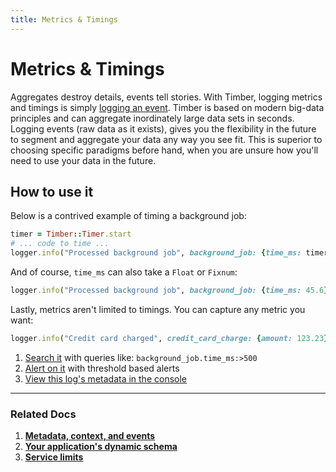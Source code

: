 ```yaml
---
title: Metrics & Timings
---
```

# Metrics & Timings

Aggregates destroy details, events tell stories. With Timber, logging metrics and timings is simply [logging an event](/languages/ruby/usage/custom-events). Timber is based on modern big-data principles and can aggregate inordinately large data sets in seconds. Logging events (raw data as it exists), gives you the flexibility in the future to segment and aggregate your data any way you see fit. This is superior to choosing specific paradigms before hand, when you are unsure how you'll need to use your data in the future.


## How to use it

Below is a contrived example of timing a background job:

```ruby
timer = Timber::Timer.start
# ... code to time ...
logger.info("Processed background job", background_job: {time_ms: timer})
```

And of course, `time_ms` can also take a `Float` or `Fixnum`:

```ruby
logger.info("Processed background job", background_job: {time_ms: 45.6})
```

Lastly, metrics aren't limited to timings. You can capture any metric you want:

```ruby
logger.info("Credit card charged", credit_card_charge: {amount: 123.23})
```

1. [Search it](/app/console/searching) with queries like: `background_job.time_ms:>500`
2. [Alert on it](/app/console/alerts) with threshold based alerts
3. [View this log's metadata in the console](/app/console/view-a-logs-metadata-context)

---

### Related Docs

1. [**Metadata, context, and events**](/concepts/metadata-context-and-events)
2. [**Your application's dynamic schema**](/concepts/application-schema)
3. [**Service limits**](/concepts/service-limits)
